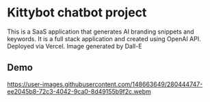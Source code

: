 # Kittybot chatbot project

This is a SaaS application that generates AI branding snippets and keywords. It is a full stack application and created using OpenAI API. Deployed via Vercel. Image generated by Dall-E

## Demo
https://user-images.githubusercontent.com/148663649/280444747-ee2045b8-72c3-4042-9ca0-8d49155b9f2c.webm

